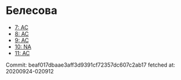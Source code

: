 # Белесова
- [7: AC](7.md)
- [8: AC](8.md)
- [9: AC](9.md)
- [10: NA](10.md)
- [11: AC](11.md)

Commit: beaf017dbaae3aff3d9391cf72357dc607c2ab17
 fetched at: 20200924-020912
